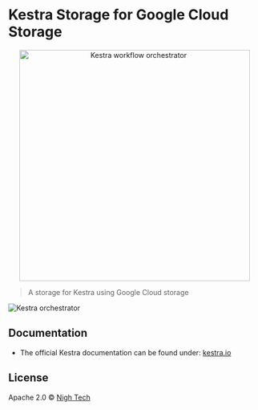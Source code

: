 # Kestra Storage for Google Cloud Storage

<p align="center">
  <img width="460" src="https://kestra.io/logo.svg"  alt="Kestra workflow orchestrator" />
</p>

> A storage for Kestra using Google Cloud storage 

![Kestra orchestrator](https://kestra.io/ui.gif)

## Documentation
* The official Kestra documentation can be found under: [kestra.io](https://kestra.io)

## License
Apache 2.0 © [Nigh Tech](https://nigh.tech)
